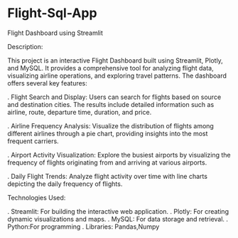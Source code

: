 # Flight-Sql-App
Flight Dashboard using Streamlit

Description:

This project is an interactive Flight Dashboard built using Streamlit, Plotly, and MySQL. It provides a comprehensive tool for analyzing flight data, visualizing airline operations, and exploring travel patterns. The dashboard offers several key features:

. Flight Search and Display: Users can search for flights based on source and destination cities. The results include detailed information such as airline, route, departure time, duration, and price.

. Airline Frequency Analysis: Visualize the distribution of flights among different airlines through a pie chart, providing insights into the most frequent carriers.

. Airport Activity Visualization: Explore the busiest airports by visualizing the frequency of flights originating from and arriving at various airports.

. Daily Flight Trends: Analyze flight activity over time with line charts depicting the daily frequency of flights.


Technologies Used:

. Streamlit: For building the interactive web application.
. Plotly: For creating dynamic visualizations and maps.
. MySQL: For data storage and retrieval.
. Python:For programming
. Libraries: Pandas,Numpy

